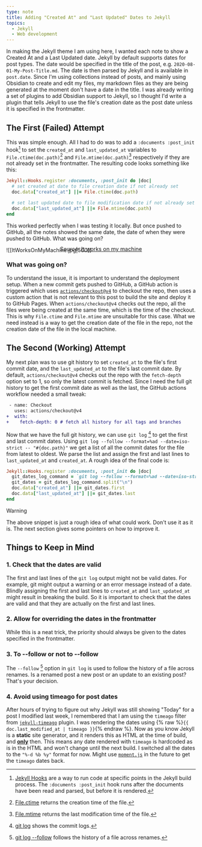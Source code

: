 ```yaml
---
type: note
title: Adding "Created At" and "Last Updated" Dates to Jekyll
topics:
  - Jekyll
  - Web development
---
```


In making the Jekyll theme I am using here, I wanted each note to show a Created At and a Last Updated date. Jekyll by default supports dates for post types. The date would be specified in the title of the post, e.g. `2020-08-01-My-Post-Title.md`. The date is then parsed by Jekyll and is available in `post.date`. Since I'm using collections instead of posts, and mainly using Obsidian to create and edit my files, my markdown files as they are being generated at the moment don't have a date in the title. I was already writing a set of plugins to add Obsidian support to Jekyll, so I thought I'd write a plugin that tells Jekyll to use the file's creation date as the post date unless it is specified in the frontmatter.

## The First (Failed) Attempt
This was simple enough. All I had to do was to add a `:documents :post_init` hook[^1] to set the `created_at` and `last_updated_at` variables to `File.ctime(doc.path)`[^2] and `File.mtime(doc.path)`[^3] respectively if they are not already set in the frontmatter. The resulting code looks something like this:

```ruby
Jekyll::Hooks.register :documents, :post_init do |doc|
  # set created at date to file creation date if not already set
  doc.data["created_at"] ||= File.ctime(doc.path)

  # set last updated date to file modification date if not already set
  doc.data["last_updated_at"] ||= File.mtime(doc.path)
end
```

This worked perfectly when I was testing it locally. But once pushed to GitHub, all the notes showed the same date, the date of when they were pushed to GitHub. What was going on?

![[ItWorksOnMyMachine.jpg|500]]
<span style="font-size: 0.9rem; text-align: center; display: block; margin-top: -1.2rem;">Source: <a href="https://simply-the-test.blogspot.com/2010/05/it-works-on-my-machine.html">It works on my machine</a></span>


### What was going on?
To understand the issue, it is important to understand the deployment setup. When a new commit gets pushed to GitHub, a GitHub action is triggered which uses [`actions/checkout@v4`](https://github.com/actions/checkout) to checkout the repo, then uses a custom action that is not relevant to this post to build the site and deploy it to GitHub Pages. When `actions/checkout@v4` checks out the repo, all the files were being created at the same time, which is the time of the checkout. This is why `File.ctime` and `File.mtime` are unsuitable for this case. What we need instead is a way to get the creation date of the file in the repo, not the creation date of the file in the local machine.

## The Second (Working) Attempt
My next plan was to use git history to set `created_at` to the file's first commit date, and the `last_updated_at` to the file's last commit date. By default, `actions/checkout@v4` checks out the repo with the `fetch-depth` option set to 1, so only the latest commit is fetched. Since I need the full git history to get the first commit date as well as the last, the GitHub actions workflow needed a small tweak:

```diff
 - name: Checkout
   uses: actions/checkout@v4
+  with:
+    fetch-depth: 0 # fetch all history for all tags and branches
```

Now that we have the full git history, we can use `git log` [^4] to get the first and last commit dates. Using `git log --follow --format=%ad --date=iso-strict -- "#{doc.path}"` we get a list of all the commit dates for the file from latest to oldest. We parse the list and assign the first and last lines to `last_updated_at` and `created_at`. A rough idea of the final code is:

```ruby
Jekyll::Hooks.register :documents, :post_init do |doc|
  git_dates_log_command = `git log --follow --format=%ad --date=iso-strict -- "#{doc.path}"`
  git_dates = git_dates_log_command.split("\n")
  doc.data["created_at"] ||= git_dates.first
  doc.data["last_updated_at"] ||= git_dates.last
end
```

> [!Warning]
> The above snippet is just a rough idea of what could work. Don't use it as it is. The next section gives some pointers on how to improve it.

## Things to Keep in Mind

### 1. Check that the dates are valid
The first and last lines of the `git log` output might not be valid dates. For example, git might output a warning or an error message instead of a date. Blindly assigning the first and last lines to `created_at` and `last_updated_at` might result in breaking the build. So it is important to check that the dates are valid and that they are actually on the first and last lines.

### 2. Allow for overriding the dates in the frontmatter
While this is a neat trick, the priority should always be given to the dates specified in the frontmatter.

### 3. To --follow or not to --follow
The `--follow` [^5] option in `git log` is used to follow the history of a file across renames. Is a renamed post a new post or an update to an existing post? That's your decision.

### 4. Avoid using timeago for post dates
After hours of trying to figure out why Jekyll was still showing "Today" for a post I modified last week, I remembered that I am using the `timeago` filter from [`jekyll-timeago`](https://github.com/markets/jekyll-timeago) plugin. I was rendering the dates using {% raw %}`{{ doc.last_modified_at | timeago }}`{% endraw %}. Now as you know Jekyll is a **static** site generator, and it renders this as HTML at the time of build, and **<u>only</u>** then. This means any date rendered with `timeago` is hardcoded as is in the HTML and won't change until the next build. I switched all the dates to the `"%-d %b %y"` format for now. Might use [`moment.js`](https://momentjs.com/) in the future to get the `timeago` dates back.

[^1]: [Jekyll Hooks](https://jekyllrb.com/docs/plugins/hooks/) are a way to run code at specific points in the Jekyll build process. The `:documents :post_init` hook runs after the documents have been read and parsed, but before it is rendered.
[^2]: [File.ctime](https://ruby-doc.org/core-2.5.1/File.html#method-c-ctime) returns the creation time of the file.
[^3]: [File.mtime](https://ruby-doc.org/core-2.5.1/File.html#method-c-mtime) returns the last modification time of the file.
[^4]: [git log](https://git-scm.com/docs/git-log) shows the commit logs.
[^5]: [git log --follow](https://git-scm.com/docs/git-log#Documentation/git-log.txt---follow) follows the history of a file across renames.
